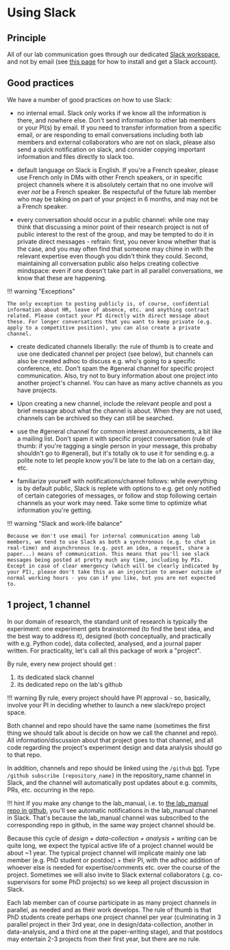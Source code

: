 # Using Slack


## Principle

All of our lab communication goes through our dedicated [Slack workspace](https://neuro-group-femto.slack.com), and not by email (see [this page](../../../becoming-a-lab-member/important-lab-accounts/) for how to install and get a Slack account). 

## Good practices

We have a number of good practices on how to use Slack: 

- no internal email. Slack only works if we know all the information is there, and nowhere else. Don't send information to other lab members or your PI(s) by email. If you need to transfer information from a specific email, or are responding to email conversations including both lab members and external collaborators who are not on slack, please also send a quick notification on slack, and consider copying important information and files directly to slack too.  

- default language on Slack is English. If you're a French speaker, please use French only in DMs with other French speakers, or in specific project channels where it is absolutely certain that no one involve will ever _not_ be a French speaker. Be respectuful of the future lab member who may be taking on part of your project in 6 months, and may not be a French speaker.  

- every conversation should occur in a public channel: while one may think that discussing a minor point of their research project is not of public interest to the rest of the group, and may be tempted to do it in private direct messages - refrain: first, you never know whether that is the case, and you may often find that someone may chime in with the relevant expertise even though you didn't think they could. Second, maintaining all conversation public also helps creating collective mindspace: even if one doesn't take part in all parallel conversations, we know that these are happening. 

!!! warning "Exceptions"

	The only exception to posting publicly is, of course, confidential information about HR, leave of absence, etc. and anything contract related. Please contact your PI directly with direct message about these. For longer conversations that you want to keep private (e.g. apply to a competitive position), you can also create a private channel. 

- create dedicated channels liberally: the rule of thumb is to create and use one dedicated channel per project (see below), but channels can also be created adhoc to discuss e.g. who's going to a specific conference, etc.  Don't spam the #general channel for specific project communication. Also, try not to bury information about one project into another project's channel. You can have as many active channels as you have projects. 

- Upon creating a new channel, include the relevant people and post a brief message about what the channel is about. When they are not used, channels can be archived so they can still be searched. 

- use the #general channel for common interest announcements, a bit like a mailing list. Don't spam it with specific project conversation (rule of thumb: if you're tagging a single person in your message, this probaby shouldn't go to #general), but it's totally ok to use it for sending e.g. a polite note to let people know you'll be late to the lab on a certain day, etc. 

- familiarize yourself with notifications/channel follows: while everything is by default public, Slack is replete with options to e.g. get only notified of certain categories of messages, or follow and stop following certain channels as your work may need. Take some time to optimize what information you're getting. 


!!! warning "Slack and work-life balance"

	Because we don't use email for internal communication among lab members, we tend to use Slack as both a synchronous (e.g. to chat in real-time) and asynchronous (e.g. post an idea, a request, share a paper...) means of communication. This means that you'll see slack messages being posted at pretty much any time, including by PIs. Except in case of clear emergency (which will be clearly indicated by your PI), please don't take this as an injonction to answer outside of normal working hours - you can if you like, but you are not expected to.

## 1 project, 1 channel

In our domain of research, the standard unit of research is typically the experiment: one experiment gets brainstormed (to find the best idea, and the best way to address it), designed (both conceptually, and practically with e.g. Python code), data collected, analysed, and a journal paper written. For practicality, let's call all this package of work a "project". 

By rule, every new project should get : 

1. its dedicated slack channel
2. its dedicated repo on the lab's github

!!! warning 
	By rule, every project should have PI approval - so, basically, involve your PI in deciding whether to launch a new slack/repo project space. 

Both channel and repo should have the same name (sometimes the first thing we should talk about is decide on how we call the channel and repo). All information/discussion about that project goes to that channel, and all code regarding the project's experiment design and data analysis should go to that repo. 

In addition, channels and repo should be linked using the `/github` [bot](https://slack.github.com/). Type  `/github subscribe [repository_name]` in the repository_name channel in Slack, and the channel will automatically post updates about e.g. commits, PRs, etc. occurring in the repo. 

!!! hint
	If you make any change to the lab_manual, i.e. to [the lab_manual repo in github](./../../../about-this-manual/how-to-update-the-manual/), you'll see automatic notifications in the lab_manual channel in Slack. That's because the lab_manual channel was subscribed to the corresponding repo in github, in the same way project channel should be. 

Because this cycle of _design + data-collection + analysis + writing_ can be quite long, we expect the typical active life of a project channel would be about ~1 year. The typical project channel will implicate mainly one lab member (e.g. PhD student or postdoc) + their PI, with the adhoc addition of whoever else is needed for expertise/comments etc. over the course of the project. Sometimes we will also invite to Slack external collaborators (.g. co-supervisors for some PhD projects) so we keep all project discussion in Slack. 

Each lab member can of course participate in as many project channels in parallel, as needed and as their work develops. The rule of thumb is that PhD students create perhaps one project channel per year (culminating in 3 parallel project in their 3rd year, one in design/data-collection, another in data-analysis, and a third one at the paper-writing stage), and that postdocs may entertain 2-3 projects from their first year, but there are no rule. 


